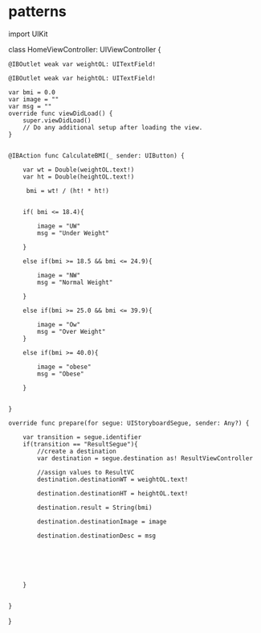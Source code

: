 # patterns

import UIKit

class HomeViewController: UIViewController {

    @IBOutlet weak var weightOL: UITextField!
    
    @IBOutlet weak var heightOL: UITextField!
    
    var bmi = 0.0
    var image = ""
    var msg = ""
    override func viewDidLoad() {
        super.viewDidLoad()
        // Do any additional setup after loading the view.
    }


    @IBAction func CalculateBMI(_ sender: UIButton) {
        
        var wt = Double(weightOL.text!)
        var ht = Double(heightOL.text!)
        
         bmi = wt! / (ht! * ht!)
        
        
        if( bmi <= 18.4){
                    
            image = "UW"
            msg = "Under Weight"
            
        }
        
        else if(bmi >= 18.5 && bmi <= 24.9){
            
            image = "NW"
            msg = "Normal Weight"
            
        }
        
        else if(bmi >= 25.0 && bmi <= 39.9){
            
            image = "Ow"
            msg = "Over Weight"
        }
        
        else if(bmi >= 40.0){
            
            image = "obese"
            msg = "Obese"
            
        }
        
        
    }
    
    override func prepare(for segue: UIStoryboardSegue, sender: Any?) {
        
        var transition = segue.identifier
        if(transition == "ResultSegue"){
            //create a destination
            var destination = segue.destination as! ResultViewController
            
            //assign values to ResultVC
            destination.destinationWT = weightOL.text!
            
            destination.destinationHT = heightOL.text!
            
            destination.result = String(bmi)
            
            destination.destinationImage = image
            
            destination.destinationDesc = msg
            
            
            
            
            
           
        }
        
        
    }
}
